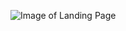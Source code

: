 ![Image of Landing Page](https://photos.google.com/search/_tra_/photo/AF1QipP3auCb0taA2-PgnFn9ZCwVS4HsEBg-ILY5NlRA)
